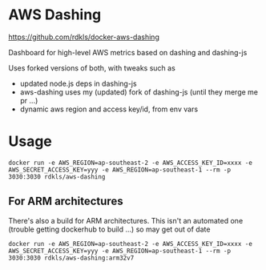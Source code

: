 # AWS Dashing

https://github.com/rdkls/docker-aws-dashing

Dashboard for high-level AWS metrics based on dashing and dashing-js

Uses forked versions of both, with tweaks such as

- updated node.js deps in dashing-js
- aws-dashing uses my (updated) fork of dashing-js (until they merge me pr ...)
- dynamic aws region and access key/id, from env vars

# Usage

`docker run -e AWS_REGION=ap-southeast-2 -e AWS_ACCESS_KEY_ID=xxxx -e AWS_SECRET_ACCESS_KEY=yyy -e AWS_REGION=ap-southeast-1 --rm -p 3030:3030 rdkls/aws-dashing`

## For ARM architectures

There's also a build for ARM architectures. This isn't an automated one
(trouble getting dockerhub to build ...) so may get out of date

`docker run -e AWS_REGION=ap-southeast-2 -e AWS_ACCESS_KEY_ID=xxxx -e AWS_SECRET_ACCESS_KEY=yyy -e AWS_REGION=ap-southeast-1 --rm -p 3030:3030 rdkls/aws-dashing:arm32v7`
